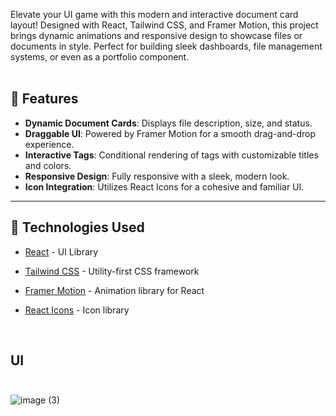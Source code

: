 Elevate your UI game with this modern and interactive document card layout! Designed with React, Tailwind CSS, and Framer Motion, this project brings dynamic animations and responsive design to showcase files or documents in style. Perfect for building sleek dashboards, file management systems, or even as a portfolio component. <br><br>

## 🚀 Features  
- **Dynamic Document Cards**: Displays file description, size, and status.  
- **Draggable UI**: Powered by Framer Motion for a smooth drag-and-drop experience.  
- **Interactive Tags**: Conditional rendering of tags with customizable titles and colors.  
- **Responsive Design**: Fully responsive with a sleek, modern look.  
- **Icon Integration**: Utilizes React Icons for a cohesive and familiar UI.  

---

## 🔧 Technologies Used  
- [React](https://reactjs.org/) - UI Library  
- [Tailwind CSS](https://tailwindcss.com/) - Utility-first CSS framework  
- [Framer Motion](https://www.framer.com/motion/) - Animation library for React  
- [React Icons](https://react-icons.github.io/react-icons/) - Icon library  

  <br>
##  UI <br><br>
![image (3)](https://github.com/user-attachments/assets/9e137a63-4693-40d1-90d2-95b2db76c4b4)
